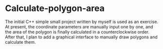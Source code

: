 # Calculate-polygon-area

The initial C++ simple small project written by myself is used as an exercise.  At present, the coordinate parameters are manually input one by one, and the area of the polygon is finally calculated in a counterclockwise order. After that, I plan to add a graphical interface to manually draw polygons and calculate them.
